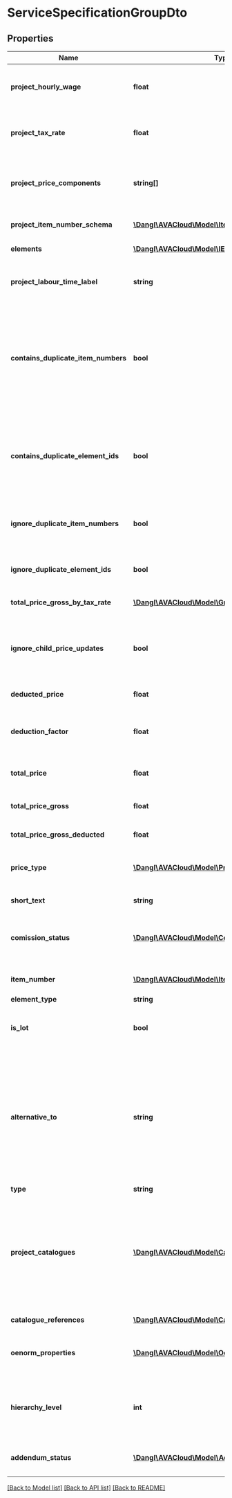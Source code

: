 # ServiceSpecificationGroupDto

## Properties
Name | Type | Description | Notes
------------ | ------------- | ------------- | -------------
**project_hourly_wage** | **float** | The hourly wage that is used within this ElementContainerBase. Will be propagated to child elements. | 
**project_tax_rate** | **float** | The tax rate that is used within this ElementContainerBase. Will be propagated to child elements. | 
**project_price_components** | **string[]** | The price components that are used within this project. They are ignored during Json deserialization because they will be set from the parent project. | [optional] 
**project_item_number_schema** | [**\Dangl\AVACloud\Model\ItemNumberSchemaDto**](ItemNumberSchemaDto.md) | The ItemNumberSchema that is used within this project. | [optional] 
**elements** | [**\Dangl\AVACloud\Model\IElementDto[]**](IElementDto.md) | The IElements within this ElementContainerBase. | [optional] 
**project_labour_time_label** | **string** | The label used in the parent Project to mark labour time, e.g. \&quot;Hours\&quot; or \&quot;Stunden\&quot;. | [optional] 
**contains_duplicate_item_numbers** | **bool** | Indicates if there are child IElements that have conflicting, duplicated ItemNumbers or if any child ElementContainerBase elements themselves contain duplicate ItemNumber s. Will always indicate false when told to ignore duplicate item numbers. | 
**contains_duplicate_element_ids** | **bool** | Indicates if there are child IElements that have conflicting, duplicated Ids or if any child ElementContainerBase elements themselves contain duplicate Id s. Will always indicate false when told to ignore duplicate item numbers. | 
**ignore_duplicate_item_numbers** | **bool** | Indicate if duplicated ItemNumbers within child elements are to be ignored. Will not perform checks for duplicates if yes. | 
**ignore_duplicate_element_ids** | **bool** | Indicate if duplicated Ids within child elements are to be ignored. Will not perform checks for duplicates if yes. | 
**total_price_gross_by_tax_rate** | [**\Dangl\AVACloud\Model\GrossPriceComponentDto[]**](GrossPriceComponentDto.md) | Price composition by tax rate. | [optional] 
**ignore_child_price_updates** | **bool** | Internally used to indicate that a propagation is currently done, this is done to not recalculate every single result from a lot of changes when it is sufficient to calculate the total price at once. | 
**deducted_price** | **float** | Net price after applied deductions. | 
**deduction_factor** | **float** | Factor of applied deductions to the total price. For example, \&quot;0.03\&quot; means that a 3% deduction is to be applied. | 
**total_price** | **float** | Will return this ElementContainerBase&#39;s total price. | 
**total_price_gross** | **float** | The total gross price for this ElementContainerBase including all child elements. | 
**total_price_gross_deducted** | **float** | Total gross price after applied deductions. | 
**price_type** | [**\Dangl\AVACloud\Model\PriceTypeDto**](PriceTypeDto.md) | Indicates the PriceType of this ElementContainerBase, whether it should factor into total costs or not. | 
**short_text** | **string** | Description for this ServiceSpecificationGroup. | [optional] 
**comission_status** | [**\Dangl\AVACloud\Model\ComissionStatusDto**](ComissionStatusDto.md) | Indicates if this service specification group is commissioned (and therefore should be executed), postponed for later or undefined. | 
**item_number** | [**\Dangl\AVACloud\Model\ItemNumberDto**](ItemNumberDto.md) | The ItemNumber for this INumberedElement interface. | [optional] 
**element_type** | **string** |  | [optional] 
**is_lot** | **bool** | This indicates if this group is the parent of a lot. See the documentation for more information about working with lots. | 
**alternative_to** | **string** | If this group is an alternative for a base group, then this property should point to the id of the group in this service specification that it can replace. If this is an alternative group to a base group, the PriceType should typically be set to \&quot;WithoutTotal\&quot; so this group does not factor into total costs. The PriceType is not changed when this property is set | [optional] 
**type** | **string** |  | [optional] 
**project_catalogues** | [**\Dangl\AVACloud\Model\CatalogueDto[]**](CatalogueDto.md) | These are Catalogue that are used within this ElementContainerBase. Catalogue references are used to describe catalogues, or collections, that can be used to describe elements with commonly known properties. For example, QuantityAssignments use these to categorize themselves. | [optional] 
**catalogue_references** | [**\Dangl\AVACloud\Model\CatalogueReferenceDto[]**](CatalogueReferenceDto.md) | Referenced catalogues for this QuantityAssignment. | [optional] 
**oenorm_properties** | [**\Dangl\AVACloud\Model\OenormPropertiesDto**](OenormPropertiesDto.md) | This class models special properties that only apply to some exchange scenarios where ÖNorm is used. | [optional] 
**hierarchy_level** | **int** | This is a zero based hierarchy level. It&#39;s set automatically when used in the context of a Project, and can be used to identify the hierarchy level of the current element. | 
**addendum_status** | [**\Dangl\AVACloud\Model\AddendumStatusDto**](AddendumStatusDto.md) | This indicates, if this element is part of an addendum an, if yes, with what status. | [optional] 

[[Back to Model list]](../README.md#documentation-for-models) [[Back to API list]](../README.md#documentation-for-api-endpoints) [[Back to README]](../README.md)


